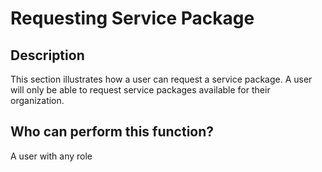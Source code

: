 # Requesting Service Package
## Description
This section illustrates how a user can request a service package. A user will only be able to request service packages available for their organization.
## Who can perform this function?
A user with any role

